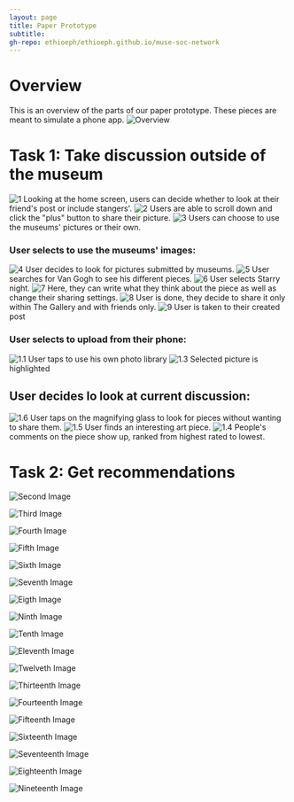 ```yaml
---
layout: page
title: Paper Prototype
subtitle: 
gh-repo: ethioeph/ethioeph.github.io/muse-soc-network
---
```

# Overview
This is an overview of the parts of our paper prototype. These pieces are meant to simulate a phone app.
![Overview](/img/overview.jpg)
# Task 1: Take discussion outside of the museum
![1](/img/prototype_task_1/1.jpg)
Looking at the home screen, users can decide whether to look at their friend's post or include stangers'.
![2](/img/prototype_task_1/2.jpg)
Users are able to scroll down and click the "plus" button to share their picture.
![3](/img/prototype_task_1/3.jpg)
Users can choose to use the museums' pictures or their own.
### User selects to use the museums' images:
![4](/img/prototype_task_1/4.jpg)
User decides to look for pictures submitted by museums.
![5](/img/prototype_task_1/5.jpg)
User searches for Van Gogh to see his different pieces.
![6](/img/prototype_task_1/6.jpg)
User selects Starry night.
![7](/img/prototype_task_1/7.jpg)
Here, they can write what they think about the piece as well as change their sharing settings.
![8](/img/prototype_task_1/8.jpg)
User is done, they decide to share it only within The Gallery and with friends only.
![9](/img/prototype_task_1/9.jpg)
User is taken to their created post
### User selects to upload from their phone:
![1.1](/img/prototype_task_1/1.1.jpg)
User taps to use his own photo library
![1.3](/img/prototype_task_1/1.3.jpg)
Selected picture is highlighted
## User decides lo look at current discussion:
![1.6](/img/prototype_task_1/1.6.jpg)
User taps on the magnifying glass to look for pieces without wanting to share them.
![1.5](/img/prototype_task_1/1.5.jpg)
User finds an interesting art piece.
![1.4](/img/prototype_task_1/1.4.jpg)
People's comments on the piece show up, ranked from highest rated to lowest.

# Task 2: Get recommendations
![Second Image](/img/IMG_20181029_174515.jpg)


![Third Image](/img/IMG_20181029_174544.jpg)


![Fourth Image](/img/IMG_20181029_174601.jpg)

![Fifth Image](/img/IMG_20181029_174634.jpg)


![Sixth Image](/img/IMG_20181029_174719.jpg)


![Seventh Image](/img/IMG_20181029_174745.jpg)

![Eigth Image](/img/IMG_20181029_174800.jpg)


![Ninth Image](/img/IMG_20181029_174902.jpg)

![Tenth Image](/img/IMG_20181029_174953.jpg)


![Eleventh Image](/img/IMG_20181029_175026.jpg)


![Twelveth Image](/img/IMG_20181029_175035.jpg)



![Thirteenth Image](/img/IMG_20181029_175220.jpg)


![Fourteenth Image](/img/IMG_20181029_175747.jpg)


![Fifteenth Image](/img/IMG_20181029_175803.jpg)


![Sixteenth Image](/img/IMG_20181029_175938.jpg)



![Seventeenth Image](/img/IMG_20181029_180001.jpg)

![Eighteenth Image](/img/IMG_20181029_180049.jpg)

![Nineteenth Image](/img/IMG_20181029_180103.jpg)











